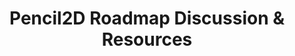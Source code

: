---
title: 'Pencil2D Roadmap Discussion & Resources'
redirect_to:
  - 'https://discuss.pencil2d.org/t/pencil2d-roadmap-discussion-resources/1058'
---